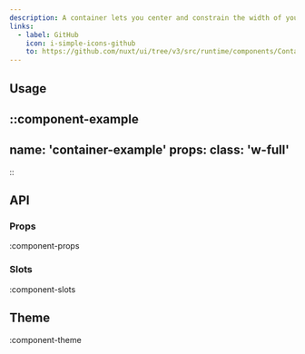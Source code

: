 ```yaml
---
description: A container lets you center and constrain the width of your content.
links:
  - label: GitHub
    icon: i-simple-icons-github
    to: https://github.com/nuxt/ui/tree/v3/src/runtime/components/Container.vue
---
```


## Usage

::component-example
---
name: 'container-example'
props:
class: 'w-full'
---
::

## API

### Props

:component-props

### Slots

:component-slots

## Theme

:component-theme